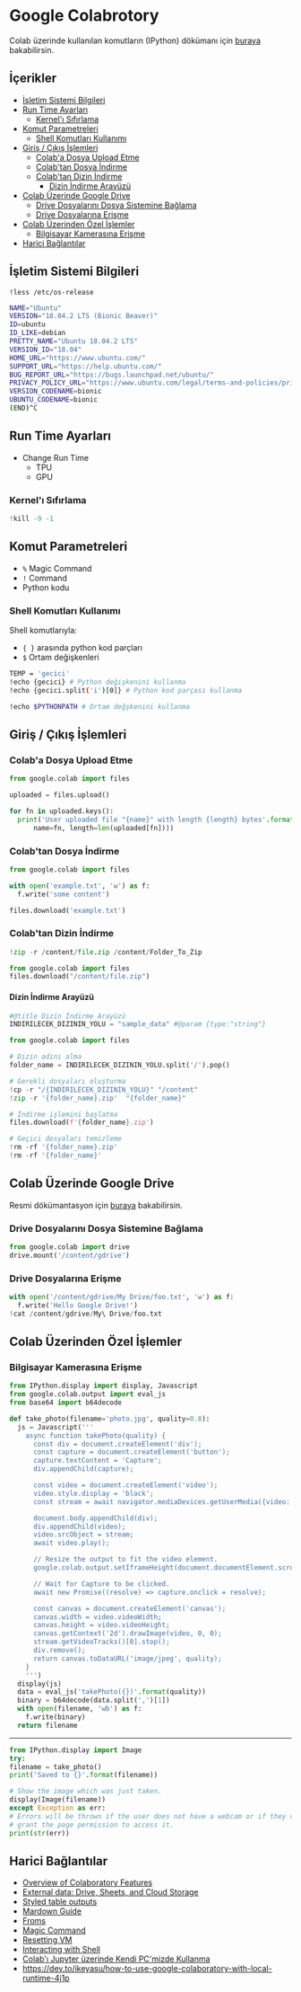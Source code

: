 # Google Colabrotory <!-- omit in toc -->

Colab üzerinde kullanılan komutların (IPython) dökümanı için [buraya](https://ipython.readthedocs.io/en/stable/index.html) bakabilirsin.

## İçerikler <!-- omit in toc -->

- [İşletim Sistemi Bilgileri](#%C4%B0%C5%9Fletim-Sistemi-Bilgileri)
- [Run Time Ayarları](#Run-Time-Ayarlar%C4%B1)
  - [Kernel'ı Sıfırlama](#Kernel%C4%B1-S%C4%B1f%C4%B1rlama)
- [Komut Parametreleri](#Komut-Parametreleri)
  - [Shell Komutları Kullanımı](#Shell-Komutlar%C4%B1-Kullan%C4%B1m%C4%B1)
- [Giriş / Çıkış İşlemleri](#Giri%C5%9F--%C3%87%C4%B1k%C4%B1%C5%9F-%C4%B0%C5%9Flemleri)
  - [Colab'a Dosya Upload Etme](#Colaba-Dosya-Upload-Etme)
  - [Colab'tan Dosya İndirme](#Colabtan-Dosya-%C4%B0ndirme)
  - [Colab'tan Dizin İndirme](#Colabtan-Dizin-%C4%B0ndirme)
    - [Dizin İndirme Arayüzü](#Dizin-%C4%B0ndirme-Aray%C3%BCz%C3%BC)
- [Colab Üzerinde Google Drive](#Colab-%C3%9Czerinde-Google-Drive)
  - [Drive Dosyalarını Dosya Sistemine Bağlama](#Drive-Dosyalar%C4%B1n%C4%B1-Dosya-Sistemine-Ba%C4%9Flama)
  - [Drive Dosyalarına Erişme](#Drive-Dosyalar%C4%B1na-Eri%C5%9Fme)
- [Colab Üzerinden Özel İşlemler](#Colab-%C3%9Czerinden-%C3%96zel-%C4%B0%C5%9Flemler)
  - [Bilgisayar Kamerasına Erişme](#Bilgisayar-Kameras%C4%B1na-Eri%C5%9Fme)
- [Harici Bağlantılar](#Harici-Ba%C4%9Flant%C4%B1lar)

## İşletim Sistemi Bilgileri

```ipynb
!less /etc/os-release
```

```sh
NAME="Ubuntu"
VERSION="18.04.2 LTS (Bionic Beaver)"
ID=ubuntu
ID_LIKE=debian
PRETTY_NAME="Ubuntu 18.04.2 LTS"
VERSION_ID="18.04"
HOME_URL="https://www.ubuntu.com/"
SUPPORT_URL="https://help.ubuntu.com/"
BUG_REPORT_URL="https://bugs.launchpad.net/ubuntu/"
PRIVACY_POLICY_URL="https://www.ubuntu.com/legal/terms-and-policies/privacy-policy"
VERSION_CODENAME=bionic
UBUNTU_CODENAME=bionic
(END)^C
```

## Run Time Ayarları

- Change Run Time
  - TPU
  - GPU

### Kernel'ı Sıfırlama

```py
!kill -9 -1
```

## Komut Parametreleri

- `%` Magic Command
- `!` Command
- Python kodu

### Shell Komutları Kullanımı

Shell komutlarıyla:

- `{ }` arasında python kod parçları
- `$` Ortam değişkenleri

```sh
TEMP = 'gecici'
!echo {gecici} # Python değişkenini kullanma
!echo {gecici.split('i')[0]} # Python kod parçası kullanma

!echo $PYTHONPATH # Ortam değşkenini kullanma
```

## Giriş / Çıkış İşlemleri

### Colab'a Dosya Upload Etme

```py
from google.colab import files

uploaded = files.upload()

for fn in uploaded.keys():
  print('User uploaded file "{name}" with length {length} bytes'.format(
      name=fn, length=len(uploaded[fn])))
```

### Colab'tan Dosya İndirme

```py
from google.colab import files

with open('example.txt', 'w') as f:
  f.write('some content')

files.download('example.txt')
```

### Colab'tan Dizin İndirme

```py
!zip -r /content/file.zip /content/Folder_To_Zip

from google.colab import files
files.download("/content/file.zip")
```

#### Dizin İndirme Arayüzü

```py
#@title Dizin İndirme Arayüzü
INDIRILECEK_DIZININ_YOLU = "sample_data" #@param {type:"string"}

from google.colab import files

# Dizin adını alma
folder_name = INDIRILECEK_DIZININ_YOLU.split('/').pop()

# Gerekli dosyaları oluşturma
!cp -r "/{INDIRILECEK_DIZININ_YOLU}" "/content"
!zip -r '{folder_name}.zip'  "{folder_name}"

# İndirme işlemini başlatma
files.download(f'{folder_name}.zip')

# Geçici dosyaları temizleme
!rm -rf '{folder_name}.zip'
!rm -rf '{folder_name}'
```

## Colab Üzerinde Google Drive

Resmi dökümantasyon için [buraya](https://colab.research.google.com/notebooks/io.ipynb#scrollTo=XDg9OBaYqRMd) bakabilirsin.

### Drive Dosyalarını Dosya Sistemine Bağlama

```py
from google.colab import drive
drive.mount('/content/gdrive')
```

### Drive Dosyalarına Erişme

```py
with open('/content/gdrive/My Drive/foo.txt', 'w') as f:
  f.write('Hello Google Drive!')
!cat /content/gdrive/My\ Drive/foo.txt
```

## Colab Üzerinden Özel İşlemler

### Bilgisayar Kamerasına Erişme

```py
from IPython.display import display, Javascript
from google.colab.output import eval_js
from base64 import b64decode

def take_photo(filename='photo.jpg', quality=0.8):
  js = Javascript('''
    async function takePhoto(quality) {
      const div = document.createElement('div');
      const capture = document.createElement('button');
      capture.textContent = 'Capture';
      div.appendChild(capture);

      const video = document.createElement('video');
      video.style.display = 'block';
      const stream = await navigator.mediaDevices.getUserMedia({video: true});

      document.body.appendChild(div);
      div.appendChild(video);
      video.srcObject = stream;
      await video.play();

      // Resize the output to fit the video element.
      google.colab.output.setIframeHeight(document.documentElement.scrollHeight, true);

      // Wait for Capture to be clicked.
      await new Promise((resolve) => capture.onclick = resolve);

      const canvas = document.createElement('canvas');
      canvas.width = video.videoWidth;
      canvas.height = video.videoHeight;
      canvas.getContext('2d').drawImage(video, 0, 0);
      stream.getVideoTracks()[0].stop();
      div.remove();
      return canvas.toDataURL('image/jpeg', quality);
    }
    ''')
  display(js)
  data = eval_js('takePhoto({})'.format(quality))
  binary = b64decode(data.split(',')[1])
  with open(filename, 'wb') as f:
    f.write(binary)
  return filename
  ```

  ---

  ```py
  from IPython.display import Image
try:
  filename = take_photo()
  print('Saved to {}'.format(filename))
  
  # Show the image which was just taken.
  display(Image(filename))
except Exception as err:
  # Errors will be thrown if the user does not have a webcam or if they do not
  # grant the page permission to access it.
  print(str(err))
```

## Harici Bağlantılar

- [Overview of Colaboratory Features](https://colab.research.google.com/notebooks/basic_features_overview.ipynb)
- [External data: Drive, Sheets, and Cloud Storage](https://colab.research.google.com/notebooks/io.ipynb)
- [Styled table outputs](https://colab.research.google.com/drive/1oXkzlM0lPbDC8saNRUnkGOjpKCTiDHvM)
- [Mardown Guide](https://colab.research.google.com/notebooks/markdown_guide.ipynb)
- [Froms](https://colab.research.google.com/notebooks/forms.ipynb)
- [Magic Command](https://ipython.readthedocs.io/en/stable/interactive/magics.html)
- [Resetting VM](https://stackoverflow.com/questions/49001921/how-to-restart-virtual-machine)
- [Interacting with Shell](http://mmcdan.github.io/posts/interacting-with-the-shell-via-jupyter-notebook/)
- [Colab'ı Jupyter üzerinde Kendi PC'mizde Kullanma](https://research.google.com/colaboratory/local-runtimes.html)
- <https://dev.to/ikeyasu/how-to-use-google-colaboratory-with-local-runtime-4j1p>

